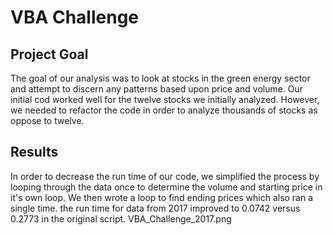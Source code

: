 # VBA Challenge
## Project Goal
The goal of our analysis was to look at stocks in the green energy sector and attempt to discern any patterns based upon price and volume. Our initial cod worked well for the twelve stocks we initially analyzed. However, we needed to refactor the code in order to analyze thousands of stocks as oppose to twelve.

## Results
In order to decrease the run time of our code, we simplified the process by looping through the data once to determine the volume and starting price in it's own loop. We then wrote a loop to find ending prices which also ran a single time. the run time for data from 2017 improved to 0.0742 versus 0.2773 in the original script.
VBA_Challenge_2017.png
